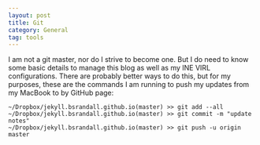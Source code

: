 ```yaml
---
layout: post
title: Git
category: General
tag: tools
---
```


I am not a git master, nor do I strive to become one. But I do need to know some basic details to manage this blog as well as my INE VIRL configurations. There are probably better ways to do this, but for my purposes, these are the commands I am running to push my updates from my MacBook to by GitHub page:

	~/Dropbox/jekyll.bsrandall.github.io(master) >> git add --all
	~/Dropbox/jekyll.bsrandall.github.io(master) >> git commit -m "update notes"
	~/Dropbox/jekyll.bsrandall.github.io(master) >> git push -u origin master

